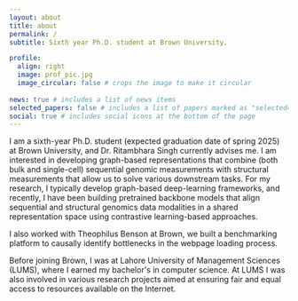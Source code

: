 ```yaml
---
layout: about
title: about
permalink: /
subtitle: Sixth year Ph.D. student at Brown University.

profile:
  align: right
  image: prof_pic.jpg
  image_circular: false # crops the image to make it circular
    
news: true # includes a list of news items
selected_papers: false # includes a list of papers marked as "selected={true}"
social: true # includes social icons at the bottom of the page
---
```

I am a sixth-year Ph.D. student (expected graduation date of spring 2025) at Brown University, and Dr. Ritambhara Singh currently advises me. I am interested in developing graph-based representations that combine (both bulk and single-cell) sequential genomic measurements with structural measurements that allow us to solve various downstream tasks. For my research, I typically develop graph-based deep-learning frameworks, and recently, I have been building pretrained backbone models that align sequential and structural genomics data modalities in a shared representation space using contrastive learning-based approaches. 

I also worked with Theophilus Benson at Brown, we built a benchmarking platform to causally identify bottlenecks in the webpage loading process. 

Before joining Brown, I was at Lahore University of Management Sciences (LUMS), where I earned my bachelor's in computer science. At LUMS I was also involved in various research projects aimed at ensuring fair and equal access to resources available on the Internet.